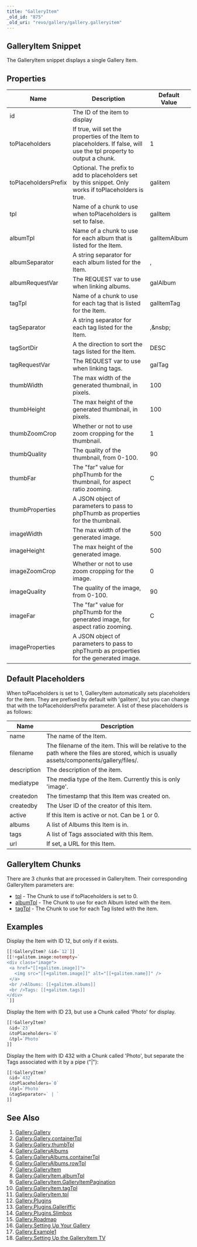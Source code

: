 ```yaml
---
title: "GalleryItem"
_old_id: "875"
_old_uri: "revo/gallery/gallery.galleryitem"
---
```


## GalleryItem Snippet

 The GalleryItem snippet displays a single Gallery Item.

## Properties

 | Name                 | Description                                                                                                          | Default Value |
 | -------------------- | -------------------------------------------------------------------------------------------------------------------- | ------------- |
 | id                   | The ID of the item to display                                                                                        |               |
 | toPlaceholders       | If true, will set the properties of the Item to placeholders. If false, will use the tpl property to output a chunk. | 1             |
 | toPlaceholdersPrefix | Optional. The prefix to add to placeholders set by this snippet. Only works if toPlaceholders is true.               | galitem       |
 | tpl                  | Name of a chunk to use when toPlaceholders is set to false.                                                          | galItem       |
 | albumTpl             | Name of a chunk to use for each album that is listed for the Item.                                                   | galItemAlbum  |
 | albumSeparator       | A string separator for each album listed for the Item.                                                               | ,             |
 | albumRequestVar      | The REQUEST var to use when linking albums.                                                                          | galAlbum      |
 | tagTpl               | Name of a chunk to use for each tag that is listed for the Item.                                                     | galItemTag    |
 | tagSeparator         | A string separator for each tag listed for the Item.                                                                 | ,&nsbp;       |
 | tagSortDir           | A the direction to sort the tags listed for the Item.                                                                | DESC          |
 | tagRequestVar        | The REQUEST var to use when linking tags.                                                                            | galTag        |
 | thumbWidth           | The max width of the generated thumbnail, in pixels.                                                                 | 100           |
 | thumbHeight          | The max height of the generated thumbnail, in pixels.                                                                | 100           |
 | thumbZoomCrop        | Whether or not to use zoom cropping for the thumbnail.                                                               | 1             |
 | thumbQuality         | The quality of the thumbnail, from 0-100.                                                                            | 90            |
 | thumbFar             | The "far" value for phpThumb for the thumbnail, for aspect ratio zooming.                                            | C             |
 | thumbProperties      | A JSON object of parameters to pass to phpThumb as properties for the thumbnail.                                     |               |
 | imageWidth           | The max width of the generated image.                                                                                | 500           |
 | imageHeight          | The max height of the generated image.                                                                               | 500           |
 | imageZoomCrop        | Whether or not to use zoom cropping for the image.                                                                   | 0             |
 | imageQuality         | The quality of the image, from 0-100.                                                                                | 90            |
 | imageFar             | The "far" value for phpThumb for the generated image, for aspect ratio zooming.                                      | C             |
 | imageProperties      | A JSON object of parameters to pass to phpThumb as properties for the generated image.                               |               |

## Default Placeholders

 When toPlaceholders is set to 1, GalleryItem automatically sets placeholders for the item. They are prefixed by default with 'galitem', but you can change that with the toPlaceholdersPrefix parameter. A list of these placeholders is as follows:

 | Name        | Description                                                                                                                                |
 | ----------- | ------------------------------------------------------------------------------------------------------------------------------------------ |
 | name        | The name of the Item.                                                                                                                      |
 | filename    | The filename of the item. This will be relative to the path where the files are stored, which is usually assets/components/gallery/files/. |
 | description | The description of the item.                                                                                                               |
 | mediatype   | The media type of the Item. Currently this is only 'image'.                                                                                |
 | createdon   | The timestamp that this Item was created on.                                                                                               |
 | createdby   | The User ID of the creator of this Item.                                                                                                   |
 | active      | If this Item is active or not. Can be 1 or 0.                                                                                              |
 | albums      | A list of Albums this Item is in.                                                                                                          |
 | tags        | A list of Tags associated with this Item.                                                                                                  |
 | url         | If set, a URL for this Item.                                                                                                               |

## GalleryItem Chunks

 There are 3 chunks that are processed in GalleryItem. Their corresponding GalleryItem parameters are:

- [tpl](/extras/revo/gallery/gallery.galleryitem/gallery.galleryitem.tpl "Gallery.GalleryItem.tpl") - The Chunk to use if toPlaceholders is set to 0.
- [albumTpl](/extras/revo/gallery/gallery.galleryitem/gallery.galleryitem.albumtpl "Gallery.GalleryItem.albumTpl") - The Chunk to use for each Album listed with the item.
- [tagTpl](/extras/revo/gallery/gallery.galleryitem/gallery.galleryitem.tagtpl "Gallery.GalleryItem.tagTpl") - The Chunk to use for each Tag listed with the item.

## Examples

 Display the Item with ID 12, but only if it exists.

 ``` php 
[[!GalleryItem? &id=`12`]]
[[!+galitem.image:notempty=`
<div class="image">
  <a href="[[+galitem.image]]">
    <img src="[[+galitem.image]]" alt="[[+galitem.name]]" />
  </a>
  <br />Albums: [[+galitem.albums]]
  <br />Tags: [[+galitem.tags]]
</div>
`]]
```

 Display the Item with ID 23, but use a Chunk called 'Photo' for display.

 ``` php 
[[!GalleryItem? 
  &id=`23` 
  &toPlaceholders=`0` 
  &tpl=`Photo`
]]
```

 Display the Item with ID 432 with a Chunk called 'Photo', but separate the Tags associated with it by a pipe ("|"):

 ``` php 
[[!GalleryItem? 
  &id=`432` 
  &toPlaceholders=`0` 
  &tpl=`Photo` 
  &tagSeparator=` | `
]]
```

## See Also

1. [Gallery.Gallery](/extras/revo/gallery/gallery.gallery)
  1. [Gallery.Gallery.containerTpl](/extras/revo/gallery/gallery.gallery/gallery.gallery.containertpl)
  2. [Gallery.Gallery.thumbTpl](/extras/revo/gallery/gallery.gallery/gallery.gallery.thumbtpl)
2. [Gallery.GalleryAlbums](/extras/revo/gallery/gallery.galleryalbums)
  3. [Gallery.GalleryAlbums.containerTpl](/extras/revo/gallery/gallery.galleryalbums/gallery.galleryalbums.containertpl)
  4. [Gallery.GalleryAlbums.rowTpl](/extras/revo/gallery/gallery.galleryalbums/gallery.galleryalbums.rowtpl)
3. [Gallery.GalleryItem](/extras/revo/gallery/gallery.galleryitem)
  5. [Gallery.GalleryItem.albumTpl](/extras/revo/gallery/gallery.galleryitem/gallery.galleryitem.albumtpl)
  6. [Gallery.GalleryItem.GalleryItemPagination](/extras/revo/gallery/gallery.galleryitem/gallery.galleryitem.galleryitempagination)
  7. [Gallery.GalleryItem.tagTpl](/extras/revo/gallery/gallery.galleryitem/gallery.galleryitem.tagtpl)
  8. [Gallery.GalleryItem.tpl](/extras/revo/gallery/gallery.galleryitem/gallery.galleryitem.tpl)
4. [Gallery.Plugins](/extras/revo/gallery/gallery.plugins)
  9. [Gallery.Plugins.Galleriffic](/extras/revo/gallery/gallery.plugins/gallery.plugins.galleriffic)
  10. [Gallery.Plugins.Slimbox](/extras/revo/gallery/gallery.plugins/gallery.plugins.slimbox)
5. [Gallery.Roadmap](/extras/revo/gallery/gallery.roadmap)
6. [Gallery.Setting Up Your Gallery](/extras/revo/gallery/gallery.setting-up-your-gallery)
7. [Gallery.Example1](/extras/revo/gallery/gallery.example1)
8. [Gallery.Setting Up the GalleryItem TV](/extras/revo/gallery/gallery.setting-up-the-galleryitem-tv)
